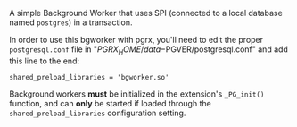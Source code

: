 A simple Background Worker that uses SPI (connected to a local database named `postgres`) in a 
transaction.

In order to use this bgworker with pgrx, you'll need to edit the proper `postgresql.conf` file in
"${PGRX_HOME}/data-$PGVER/postgresql.conf" and add this line to the end:

```
shared_preload_libraries = 'bgworker.so'
```

Background workers **must** be initialized in the extension's `_PG_init()` function, and can **only**
be started if loaded through the `shared_preload_libraries` configuration setting.